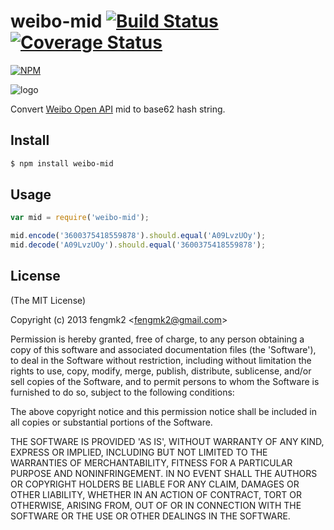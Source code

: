 weibo-mid [![Build Status](https://secure.travis-ci.org/fengmk2/weibo-mid.png)](http://travis-ci.org/fengmk2/weibo-mid) [![Coverage Status](https://coveralls.io/repos/fengmk2/weibo-mid/badge.png)](https://coveralls.io/r/fengmk2/weibo-mid)
=======

[![NPM](https://nodei.co/npm/weibo-mid.png?downloads=true&stars=true)](https://nodei.co/npm/weibo-mid/)

![logo](https://raw.github.com/fengmk2/weibo-mid/master/logo.png)

Convert [Weibo Open API](http://open.weibo.com) mid to base62 hash string.

## Install

```bash
$ npm install weibo-mid
```

## Usage

```js
var mid = require('weibo-mid');

mid.encode('3600375418559878').should.equal('A09LvzUOy');
mid.decode('A09LvzUOy').should.equal('3600375418559878');
```

## License

(The MIT License)

Copyright (c) 2013 fengmk2 &lt;fengmk2@gmail.com&gt;

Permission is hereby granted, free of charge, to any person obtaining
a copy of this software and associated documentation files (the
'Software'), to deal in the Software without restriction, including
without limitation the rights to use, copy, modify, merge, publish,
distribute, sublicense, and/or sell copies of the Software, and to
permit persons to whom the Software is furnished to do so, subject to
the following conditions:

The above copyright notice and this permission notice shall be
included in all copies or substantial portions of the Software.

THE SOFTWARE IS PROVIDED 'AS IS', WITHOUT WARRANTY OF ANY KIND,
EXPRESS OR IMPLIED, INCLUDING BUT NOT LIMITED TO THE WARRANTIES OF
MERCHANTABILITY, FITNESS FOR A PARTICULAR PURPOSE AND NONINFRINGEMENT.
IN NO EVENT SHALL THE AUTHORS OR COPYRIGHT HOLDERS BE LIABLE FOR ANY
CLAIM, DAMAGES OR OTHER LIABILITY, WHETHER IN AN ACTION OF CONTRACT,
TORT OR OTHERWISE, ARISING FROM, OUT OF OR IN CONNECTION WITH THE
SOFTWARE OR THE USE OR OTHER DEALINGS IN THE SOFTWARE.
